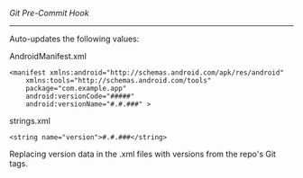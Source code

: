_Git Pre-Commit Hook_

---------

Auto-updates the following values:

AndroidManifest.xml
```
<manifest xmlns:android="http://schemas.android.com/apk/res/android"
    xmlns:tools="http://schemas.android.com/tools"
    package="com.example.app"
    android:versionCode="#####"
    android:versionName="#.#.###" >
```

strings.xml
```
<string name="version">#.#.###</string>
```

Replacing version data in the .xml files with versions from the repo's Git tags.
